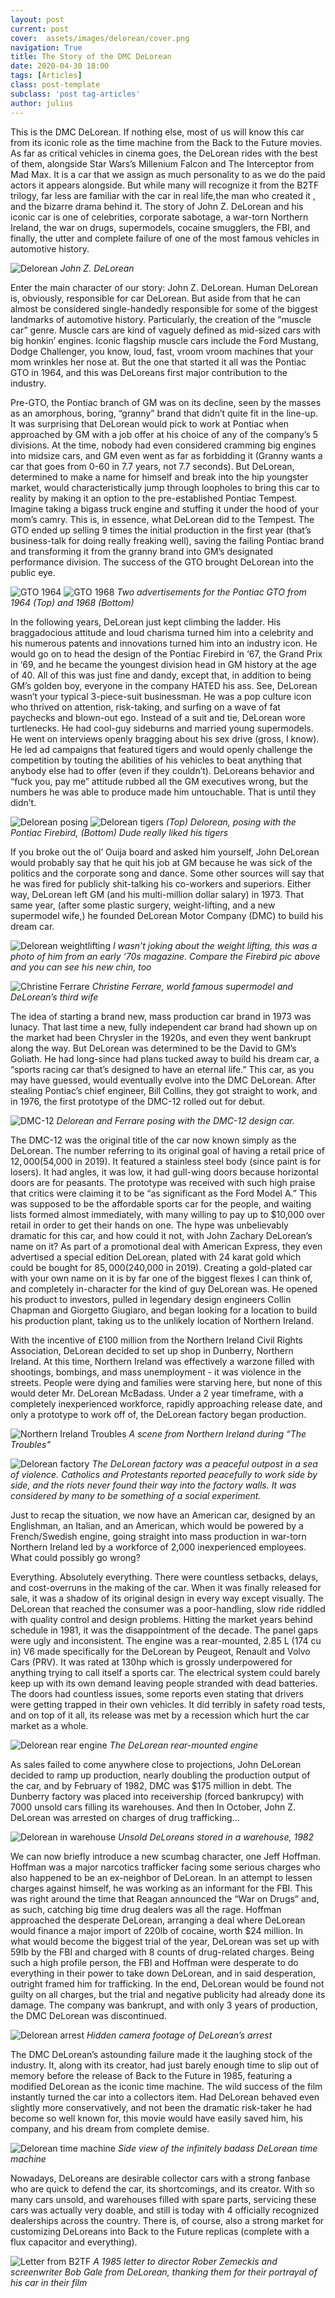 ```yaml
---
layout: post
current: post
cover:  assets/images/delorean/cover.png
navigation: True
title: The Story of the DMC DeLorean
date: 2020-04-30 18:00
tags: [Articles]
class: post-template
subclass: 'post tag-articles'
author: julius
---
```


This is the DMC DeLorean. If nothing else, most of us will know this car from its iconic role as the time machine from the Back to the Future movies. As far as critical vehicles in cinema goes, the DeLorean rides with the best of them, alongside Star Wars’s Millenium Falcon and The Interceptor from Mad Max.  It is a car that we assign as much personality to as we do the paid actors it appears alongside. But while many will recognize it from the B2TF trilogy, far less are familiar with the car in real life,the man who created it , and the bizarre drama behind it. The story of John Z. DeLorean and his iconic car is one of celebrities, corporate sabotage, a war-torn Northern Ireland, the war on drugs, supermodels, cocaine smugglers, the FBI, and finally, the utter and complete failure of one of the most famous vehicles in automotive history.

![Delorean](assets/images/delorean/img1.png)
*John Z. DeLorean*

Enter the main character of our story: John Z. DeLorean. Human DeLorean is, obviously, responsible for car DeLorean. But aside from that he can almost be considered single-handedly responsible for some of the biggest landmarks of automotive history. Particularly, the creation of the “muscle car” genre. Muscle cars are kind of vaguely defined as mid-sized cars with big honkin’ engines. Iconic flagship muscle cars include the Ford Mustang, Dodge Challenger, you know, loud, fast, vroom vroom machines that your mom wrinkles her nose at. But the one that started it all was the Pontiac GTO in 1964, and this was DeLoreans first major contribution to the industry.

Pre-GTO, the Pontiac branch of GM was on its decline, seen by the masses as an amorphous, boring, “granny” brand that didn’t quite fit in the line-up. It was surprising that DeLorean would pick to work at Pontiac when approached by GM with a job offer at his choice of any of the company’s 5 divisions. At the time, nobody had even considered cramming big engines into midsize cars, and GM even went as far as forbidding it (Granny wants a car that goes from 0-60 in 7.7 years, not 7.7 seconds). But DeLorean, determined to make a name for himself and break into the hip youngster market, would characteristically jump through loopholes to bring this car to reality by making it an option to the pre-established Pontiac Tempest. Imagine taking a bigass truck engine and stuffing it under the hood of your mom’s camry. This is, in essence, what DeLorean did to the Tempest. The GTO ended up selling 9 times the initial production in the first year (that’s business-talk for doing really freaking well), saving the failing Pontiac brand and transforming it from the granny brand into GM’s designated performance division. The success of the GTO brought DeLorean into the public eye.

![GTO 1964](assets/images/delorean/img2.png)
![GTO 1968](assets/images/delorean/img3.png)
*Two advertisements for the Pontiac GTO from 1964  (Top) and 1968 (Bottom)*

In the following years, DeLorean just kept climbing the ladder. His braggadocious attitude and loud charisma turned him into a celebrity and his numerous patents and innovations turned him into an industry icon. He would go on to head the design of the Pontiac Firebird in ‘67, the Grand Prix in ‘69, and he became the youngest division head in GM history at the age of 40. All of this was just fine and dandy, except that, in addition to being GM’s golden boy, everyone in the company HATED his ass. See, DeLorean wasn’t your typical 3-piece-suit businessman. He was a pop culture icon who thrived on attention, risk-taking, and surfing on a wave of fat paychecks and blown-out ego. Instead of a suit and tie, DeLorean wore turtlenecks. He had cool-guy sideburns and married young supermodels. He went on interviews openly bragging about his sex drive (gross, I know). He led ad campaigns that featured tigers and would openly challenge the competition by touting the abilities of his vehicles to beat anything that anybody else had to offer (even if they couldn’t). DeLoreans behavior and “fuck you, pay me” attitude rubbed all the GM executives wrong, but the numbers he was able to produce made him untouchable. That is until they didn’t.

![Delorean posing](assets/images/delorean/img4.png)
![Delorean tigers](assets/images/delorean/img5.png)
*(Top) Delorean, posing with the Pontiac Firebird, (Bottom) Dude really liked his tigers*

If you broke out the ol’ Ouija board and asked him yourself, John DeLorean would probably say that he quit his job at GM because he was sick of the politics and the corporate song and dance. Some other sources will say that he was fired for publicly shit-talking his co-workers and superiors. Either way, DeLorean left GM (and his multi-million dollar salary) in 1973. That same year, (after some plastic surgery, weight-lifting, and a new supermodel wife,) he founded DeLorean Motor Company (DMC) to build his dream car.

![Delorean weightlifting](assets/images/delorean/img6.png)
*I wasn’t joking about the weight lifting, this was a photo of him from an early ‘70s magazine. Compare the Firebird pic above and you can see his new chin, too*

![Christine Ferrare](assets/images/delorean/img7.png)
*Christine Ferrare, world famous supermodel and DeLorean’s third wife*

The idea of starting a brand new, mass production car brand in 1973 was lunacy. That last time a new, fully independent car brand had shown up on the market had been Chrysler in the 1920s, and even they went bankrupt along the way. But DeLorean was determined to be the David to GM’s Goliath. He had long-since had plans tucked away to build his dream car, a “sports racing car that’s designed to have an eternal life.” This car, as you may have guessed, would eventually evolve into the DMC DeLorean. After stealing Pontiac’s chief engineer, Bill Collins, they got straight to work, and in 1976, the first prototype of the DMC-12 rolled out for debut. 

![DMC-12](assets/images/delorean/img8.png)
*Delorean and Ferrare posing with the DMC-12 design car.*

The DMC-12 was the original title of the car now known simply as the DeLorean. The number referring to its original goal of having a retail price of $12,000 ($54,000 in 2019). It featured a stainless steel body (since paint is for losers). It had angles, it was low, it had gull-wing doors because horizontal doors are for peasants. The prototype was received with such high praise that critics were claiming it to be “as significant as the Ford Model A.” This was supposed to be the affordable sports car for the people, and waiting lists formed almost immediately, with many willing to pay up to $10,000 over retail in order to get their hands on one. The hype was unbelievably dramatic for this car, and how could it not, with John Zachary DeLorean’s name on it? As part of a promotional deal with American Express, they even advertised a special edition DeLorean, plated with 24 karat gold which could be bought for $85,000 ($240,000 in 2019). Creating a gold-plated car with your own name on it is by far one of the biggest flexes I can think of, and completely in-character for the kind of guy DeLorean was. He opened his product to investors, pulled in legendary design engineers Collin Chapman and Giorgetto Giugiaro, and began looking for a location to build his production plant, taking us to the unlikely location of Northern Ireland.

With the incentive of £100 million from the Northern Ireland Civil Rights Association, DeLorean decided to set up shop in Dunberry, Northern Ireland. At this time, Northern Ireland was effectively a warzone filled with shootings, bombings, and mass unemployment - it was violence in the streets. People were dying and families were starving here, but none of this would deter Mr. DeLorean McBadass. Under a 2 year timeframe, with a completely inexperienced workforce, rapidly approaching release date, and only a prototype to work off of, the DeLorean factory began production.

![Northern Ireland Troubles](assets/images/delorean/img9.png)
*A scene from Northern Ireland during “The Troubles"*

![Delorean factory](assets/images/delorean/img10.png)
*The DeLorean factory was a peaceful outpost in a sea of violence. Catholics and Protestants reported peacefully to work side by side, and the riots never found their way into the factory walls. It was considered by many to be something of a social experiment.*

Just to recap the situation, we now have an American car, designed by an Englishman, an Italian, and an American, which would be powered by a French/Swedish engine, going straight into mass production in war-torn Northern Ireland led by a workforce of 2,000 inexperienced employees. What could possibly go wrong?

Everything. Absolutely everything. There were countless setbacks, delays, and cost-overruns in the making of the car. When it was finally released for sale, it was a shadow of its original design in every way except visually. The DeLorean that reached the consumer was a poor-handling, slow ride riddled with quality control and design problems. Hitting the market years behind schedule in 1981, it was the disappointment of the decade. The panel gaps were ugly and inconsistent. The engine was a rear-mounted, 2.85 L (174 cu in) V6 made specifically for the DeLorean by Peugeot, Renault and Volvo Cars (PRV). It was rated at 130hp which is grossly underpowered for anything trying to call itself a sports car. The electrical system could barely keep up with its own demand leaving people stranded with dead batteries. The doors had countless issues, some reports even stating that drivers were getting trapped in their own vehicles. It did terribly in safety road tests, and on top of it all, its release was met by a recession which hurt the car market as a whole.

![Delorean rear engine](assets/images/delorean/img11.png)
*The DeLorean rear-mounted engine*

As sales failed to come anywhere close to projections, John DeLorean decided to ramp up production, nearly doubling the production output of the car, and by February of 1982, DMC was $175 million in debt. The Dunberry factory was placed into receivership (forced bankrupcy) with 7000 unsold cars filling its warehouses. And then In October, John Z. DeLorean was arrested on charges of drug trafficking…

![Delorean in warehouse](assets/images/delorean/img12.png)
*Unsold DeLoreans stored in a warehouse, 1982*

We can now briefly introduce a new scumbag character, one Jeff Hoffman. Hoffman was a major narcotics trafficker facing some serious charges who also happened to be an ex-neighbor of DeLorean. In an attempt to lessen charges against himself, he was working as an informant for the FBI. This was right around the time that Reagan announced the “War on Drugs” and, as such, catching big time drug dealers was all the rage. Hoffman approached the desperate DeLorean, arranging a deal where DeLorean would finance a major import of 220lb of cocaine, worth $24 million. In what would become the biggest trial of the year, DeLorean was set up with 59lb by the FBI and charged with 8 counts of drug-related charges. Being such a high profile person, the FBI and Hoffman were desperate to do everything in their power to take down DeLorean, and in said desperation, outright framed him for trafficking. In the end, DeLorean would be found not guilty on all charges, but the trial and negative publicity had already done its damage. The company was bankrupt, and with only 3 years of production, the DMC DeLorean was discontinued.

![Delorean arrest](assets/images/delorean/img13.png)
*Hidden camera footage of DeLorean’s arrest*

The DMC DeLorean’s astounding failure made it the laughing stock of the industry. It, along with its creator, had just barely enough time to slip out of memory before the release of Back to the Future in 1985, featuring a modified DeLorean as the iconic time machine. The wild success of the film instantly turned the car into a collectors item. Had DeLorean behaved even slightly more conservatively, and not been the dramatic risk-taker he had become so well known for, this movie would have easily saved him, his company, and his dream from complete demise.

![Delorean time machine](assets/images/delorean/img14.png)
*Side view of the infinitely badass DeLorean time machine*

Nowadays, DeLoreans are desirable collector cars with a strong fanbase who are quick to defend the car, its shortcomings, and its creator. With so many cars unsold, and warehouses filled with spare parts, servicing these cars was actually very doable, and still is today with 4 officially recognized dealerships across the country. There is, of course, also a strong market for customizing DeLoreans into Back to the Future replicas (complete with a flux capacitor and everything). 

![Letter from B2TF](assets/images/delorean/img15.png)
*A 1985 letter to director Rober Zemeckis and screenwriter Bob Gale from DeLorean, thanking them for their portrayal of his car in their film*
